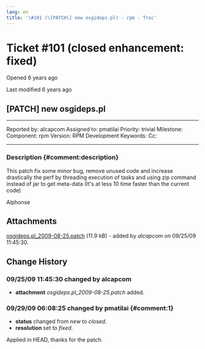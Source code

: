 ```yaml
---
lang: en
title: '\#101 (\[PATCH\] new osgideps.pl) - rpm - Trac'
---
```


Ticket \#101 (closed enhancement: fixed)
========================================

Opened 6 years ago

Last modified 6 years ago

\[PATCH\] new osgideps.pl
-------------------------

  -------------- ---------- -------------- -----------------
  Reported by:   alcapcom   Assigned to:   pmatilai
  Priority:      trivial    Milestone:     
  Component:     rpm        Version:       RPM Development
  Keywords:                 Cc:            
                                           
  -------------- ---------- -------------- -----------------

### Description {#comment:description}

This patch fix some minor bug, remove unused code and increase
drastically the perf by threading execution of tasks and using zip
command instead of jar to get meta-data (It\'s at less 10 time faster
than the current code)

Alphonse

Attachments
-----------

[osgideps.pl\_2009-08-25.patch](/attachment/ticket/101/osgideps.pl_2009-08-25.patch "View attachment")
(11.9 kB) - added by *alcapcom* on 09/25/09 11:45:30.

Change History
--------------

### 09/25/09 11:45:30 changed by alcapcom

-   **attachment** *osgideps.pl\_2009-08-25.patch* added.

### 09/29/09 06:08:25 changed by pmatilai {#comment:1}

-   **status** changed from *new* to *closed*.
-   **resolution** set to *fixed*.

Applied in HEAD, thanks for the patch.
